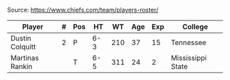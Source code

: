 Source: https://www.chiefs.com/team/players-roster/

| Player | # | Pos | HT | WT | Age | Exp | College | 
| ------------- | ------------- |------------- |------------- |------------- |------------- |------------- |------------- |
| Dustin Colquitt | 2	| P |	6-3 |	210	| 37	| 15	| Tennessee |
| Martinas Rankin |   | T	| 6-5	| 311	| 24	| 2	| Mississippi State |
